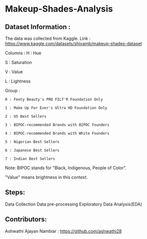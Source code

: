 # Makeup-Shades-Analysis

## Dataset Information :
The data was collected from Kaggle. Link : https://www.kaggle.com/datasets/shivamb/makeup-shades-dataset

Columns :
H : Hue

S : Saturation

V : Value

L : Lightness

Group :

    0 : Fenty Beauty's PRO FILT'R Foundation Only

    1 : Make Up For Ever's Ultra HD Foundation Only

    2 : US Best Sellers

    3 : BIPOC-recommended Brands with BIPOC Founders

    4 : BIPOC-recommended Brands with White Founders

    5 : Nigerian Best Sellers

    6 : Japanese Best Sellers

    7 : Indian Best Sellers

Note:
BIPOC stands for "Black, Indigenous, People of Color".

"Value" means brightness in this context.

## Steps:

Data Collection
Data pre-processing
Exploratory Data Analysis(EDA)

## Contributors:

Ashwathi Ajayan Nambiar : https://github.com/ashwathi28

